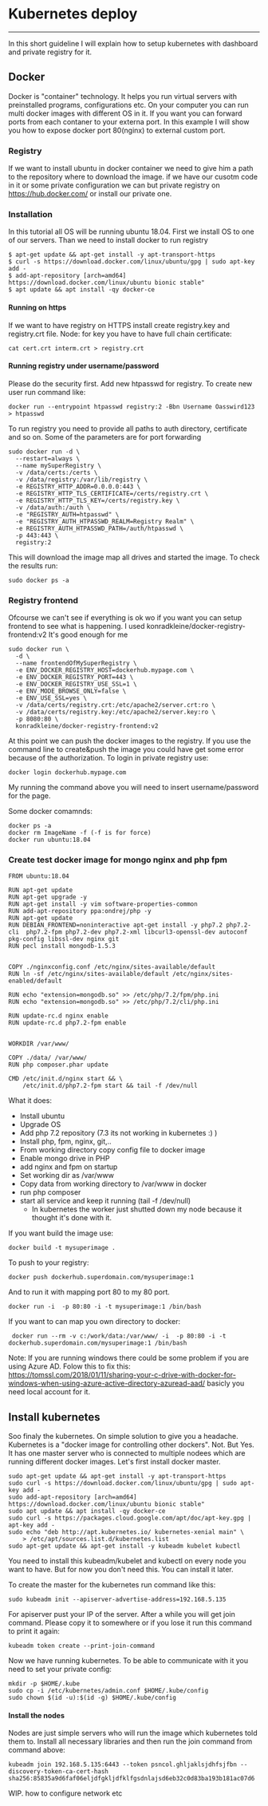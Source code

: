 # Kubernetes deploy
 -  -  - 
In this short guideline I will explain how to setup kubernetes with dashboard and private registry for it.

## Docker
Docker is "container" technology. It helps you run virtual servers with preinstalled programs, configurations etc.
On your computer you can run multi docker images with different OS in it. If you want you can forward ports from each contaner to your externa port. In this example I will show you how to expose docker port 80(nginx) to external custom port.

### Registry
If we want to install ubuntu in docker container we need to give him a path to the repository where to download the image. if we have our cusotm code in it or some private configuration we can but private registry on https://hub.docker.com/ or install our private one.

### Installation
In this tutorial all OS will be running ubuntu 18.04. 
First we install OS to one of our servers. Than we need to install docker to run registry
```
$ apt-get update && apt-get install -y apt-transport-https
$ curl -s https://download.docker.com/linux/ubuntu/gpg | sudo apt-key add -
$ add-apt-repository [arch=amd64] https://download.docker.com/linux/ubuntu bionic stable"
$ apt update && apt install -qy docker-ce
```

#### Running on https
If we want to have registry on HTTPS install create registry.key and registry.crt file.
Node: for key you have to have full chain certificate: 
```
cat cert.crt interm.crt > registry.crt
```

#### Running registry under username/password
Please do the security first. Add new htpasswd for registry. To create new user run command like:
```
docker run --entrypoint htpasswd registry:2 -Bbn Username Oasswird123 > htpasswd
```

To run registry you need to provide all paths to auth directory, certificate and so on. Some of the parameters are for port forwarding
```
sudo docker run -d \
  --restart=always \
  --name mySuperRegistry \
  -v /data/certs:/certs \
  -v /data/registry:/var/lib/registry \
  -e REGISTRY_HTTP_ADDR=0.0.0.0:443 \
  -e REGISTRY_HTTP_TLS_CERTIFICATE=/certs/registry.crt \
  -e REGISTRY_HTTP_TLS_KEY=/certs/registry.key \
  -v /data/auth:/auth \
  -e "REGISTRY_AUTH=htpasswd" \
  -e "REGISTRY_AUTH_HTPASSWD_REALM=Registry Realm" \
  -e REGISTRY_AUTH_HTPASSWD_PATH=/auth/htpasswd \
  -p 443:443 \
  registry:2
```

This will download the image map all drives and started the image.
To check the results run:
```
sudo docker ps -a
```

### Registry frontend
Ofcourse we can't see if everything is ok wo if you want you can setup frontend to see what is happening. 
I used  konradkleine/docker-registry-frontend:v2 It's good enough for me
```
sudo docker run \
  -d \
  --name frontendOfMySuperRegistry \
  -e ENV_DOCKER_REGISTRY_HOST=dockerhub.mypage.com \
  -e ENV_DOCKER_REGISTRY_PORT=443 \
  -e ENV_DOCKER_REGISTRY_USE_SSL=1 \
  -e ENV_MODE_BROWSE_ONLY=false \
  -e ENV_USE_SSL=yes \
  -v /data/certs/registry.crt:/etc/apache2/server.crt:ro \
  -v /data/certs/registry.key:/etc/apache2/server.key:ro \
  -p 8080:80 \
  konradkleine/docker-registry-frontend:v2
```

At this point we can push the docker images to the registry. If you use the command line to create&push the image you could have get some error because of the authorization.
To login in private registry use:
```
docker login dockerhub.mypage.com
```
My running the command above you will need to insert username/password for the page. 

Some docker comamnds:
```
docker ps -a 
docker rm ImageName -f (-f is for force)
docker run ubuntu:18.04 
```

### Create test docker image for mongo nginx and php fpm
```
FROM ubuntu:18.04

RUN apt-get update
RUN apt-get upgrade -y
RUN apt-get install -y vim software-properties-common
RUN add-apt-repository ppa:ondrej/php -y
RUN apt-get update
RUN DEBIAN_FRONTEND=noninteractive apt-get install -y php7.2 php7.2-cli  php7.2-fpm php7.2-dev php7.2-xml libcurl3-openssl-dev autoconf pkg-config libssl-dev nginx git
RUN pecl install mongodb-1.5.3


COPY ./nginxconfig.conf /etc/nginx/sites-available/default
RUN ln -sf /etc/nginx/sites-available/default /etc/nginx/sites-enabled/default

RUN echo "extension=mongodb.so" >> /etc/php/7.2/fpm/php.ini
RUN echo "extension=mongodb.so" >> /etc/php/7.2/cli/php.ini

RUN update-rc.d nginx enable
RUN update-rc.d php7.2-fpm enable


WORKDIR /var/www/

COPY ./data/ /var/www/
RUN php composer.phar update

CMD /etc/init.d/nginx start && \ 
	/etc/init.d/php7.2-fpm start && tail -f /dev/null
```

What it does:
 - Install ubuntu
 - Upgrade OS
 - Add php 7.2 repository (7.3 its not working in kubernetes :) )
 - Install php, fpm, nginx, git,..
 - From working directory copy config file to docker image 
 - Enable mongo drive in PHP
 - add nginx and fpm on startup
 - Set working dir as /var/www
 - Copy data from working directory to /var/www in docker
 - run php composer
 - start all service and keep it running (tail -f /dev/null)
   - In kubernetes the worker just shutted down my node because it thought it's done with it.  


If you want build the image use:
```
docker build -t mysuperimage .
```

To push to your registry:
```
docker push dockerhub.superdomain.com/mysuperimage:1
```

And to run it with mapping port 80 to my 80 port.
```
docker run -i  -p 80:80 -i -t mysuperimage:1 /bin/bash
```
If you want to can map you own directory to docker:
```
 docker run --rm -v c:/work/data:/var/www/ -i  -p 80:80 -i -t dockerhub.superdomain.com/mysuperimage:1 /bin/bash 
```

Note: If you are running windows there could be some problem if you are using Azure AD.
Folow this to fix this: https://tomssl.com/2018/01/11/sharing-your-c-drive-with-docker-for-windows-when-using-azure-active-directory-azuread-aad/
basicly you need local account for it.


## Install kubernetes
Soo finaly the kubernetes. On simple solution to give you a headache. Kubernetes is a "docker image for controlling other dockers". Not. But Yes. It has one master server who is connected to multiple nodees which are running different docker images. 
Let's first install docker master. 
```
sudo apt-get update && apt-get install -y apt-transport-https
sudo curl -s https://download.docker.com/linux/ubuntu/gpg | sudo apt-key add -
sudo add-apt-repository [arch=amd64] https://download.docker.com/linux/ubuntu bionic stable"
sudo apt update && apt install -qy docker-ce
sudo curl -s https://packages.cloud.google.com/apt/doc/apt-key.gpg | apt-key add -
sudo echo "deb http://apt.kubernetes.io/ kubernetes-xenial main" \
    > /etc/apt/sources.list.d/kubernetes.list
sudo apt-get update && apt-get install -y kubeadm kubelet kubectl
```

You need to install this kubeadm/kubelet and kubectl on every node you want to have. But for now you don't need this. You can install it later.

To create the master for the kubernetes run command like this:
```
sudo kubeadm init --apiserver-advertise-address=192.168.5.135
```
For apiserver pust your IP of the server. After a while you will get join command. Please copy it to somewhere or if you lose it run this command to print it again:
```
kubeadm token create --print-join-command
```

Now we have running kubernetes. To be able to communicate with it you need to set your private config:
```
mkdir -p $HOME/.kube
sudo cp -i /etc/kubernetes/admin.conf $HOME/.kube/config
sudo chown $(id -u):$(id -g) $HOME/.kube/config
```

#### Install the nodes
Nodes are just simple servers who will run the image which kubernetes told them to.
Install all necessary libraries and then run the join command from command above:
```
kubeadm join 192.168.5.135:6443 --token psncol.ghljaklsjdhfsjfbn --discovery-token-ca-cert-hash sha256:85835a9d6faf06eljdfgkljdfklfgsdnlajsd6eb32c0d83ba193b181ac07d6
```

WIP. how to configure network etc

